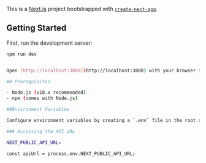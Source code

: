 This is a [Next.js](https://nextjs.org) project bootstrapped with [`create-next-app`](https://nextjs.org/docs/app/api-reference/cli/create-next-app).

## Getting Started

First, run the development server:

```bash
npm run dev


Open [http://localhost:3000](http://localhost:3000) with your browser to see the result.

## Prerequisites

- Node.js (v18.x recommended)
- npm (comes with Node.js)

##Environment Variables

Configure environment variables by creating a `.env` file in the root directory and adding the following:

### Accessing the API URL

NEXT_PUBLIC_API_URL= 

const apiUrl = process.env.NEXT_PUBLIC_API_URL;

